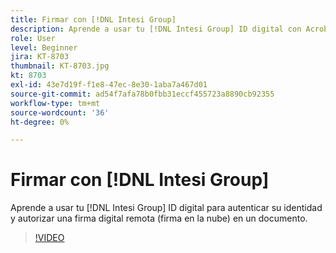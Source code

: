 ```yaml
---
title: Firmar con [!DNL Intesi Group]
description: Aprende a usar tu [!DNL Intesi Group] ID digital con Acrobat Sign
role: User
level: Beginner
jira: KT-8703
thumbnail: KT-8703.jpg
kt: 8703
exl-id: 43e7d19f-f1e8-47ec-8e30-1aba7a467d01
source-git-commit: ad54f7afa78b0fbb31eccf455723a8890cb92355
workflow-type: tm+mt
source-wordcount: '36'
ht-degree: 0%

---
```


# Firmar con [!DNL Intesi Group]

Aprende a usar tu [!DNL Intesi Group] ID digital para autenticar su identidad y autorizar una firma digital remota (firma en la nube) en un documento.

>[!VIDEO](https://video.tv.adobe.com/v/336989?quality=12&learn=on&hidetitle=true)
